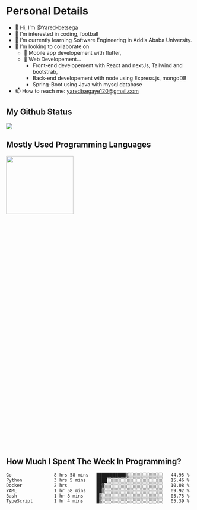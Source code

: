 <h1>Personal Details</h1>

- 👋 Hi, I’m @Yared-betsega
- 👀 I’m interested in coding, football
- 🌱 I’m currently learning Software Engineering in Addis Ababa University.
- 💞️ I’m looking to collaborate on
  - 💞️ Mobile app developement with flutter, 
  - 💞️ Web Developement...
    - Front-end developement with React and nextJs, Tailwind and bootstrab, 
    - Back-end developement with node using Express.js, mongoDB
    - Spring-Boot using Java with mysql database
- 📫 How to reach me: yaredtsegaye120@gmail.com

<h2>My Github Status</h2>
<img src = "https://github-readme-stats.vercel.app/api?username=Yared-betsega&&show_icons=true&title_color=ffffff&icon_color=bb2acf&text_color=daf7dc&bg_color=151515"/>

<h2>Mostly Used Programming Languages</h2>
<img  src="https://wakatime.com/share/@yared/2ea83f02-29da-45b1-ac83-e77e61ce9fc0.svg" width = "60%" height = "20%"/>



<h2>How Much I Spent The Week In Programming?</h2>
<!--START_SECTION:waka-->

```text
Go                8 hrs 58 mins   ███████████▒░░░░░░░░░░░░░   44.95 %
Python            3 hrs 5 mins    ████░░░░░░░░░░░░░░░░░░░░░   15.46 %
Docker            2 hrs           ██▓░░░░░░░░░░░░░░░░░░░░░░   10.08 %
YAML              1 hr 58 mins    ██▒░░░░░░░░░░░░░░░░░░░░░░   09.92 %
Bash              1 hr 8 mins     █▒░░░░░░░░░░░░░░░░░░░░░░░   05.75 %
TypeScript        1 hr 4 mins     █▒░░░░░░░░░░░░░░░░░░░░░░░   05.39 %
```

<!--END_SECTION:waka-->

